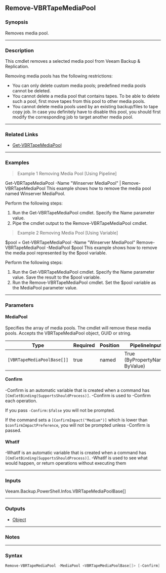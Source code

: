 Remove-VBRTapeMediaPool
-----------------------

### Synopsis
Removes media pool.

---

### Description

This cmdlet removes a selected media pool from Veeam Backup & Replication.

Removing media pools has the following restrictions:
- You can only delete custom media pools; predefined media pools cannot be deleted.
- You cannot delete a media pool that contains tapes. To be able to delete such a pool, first move tapes from this pool to other media pools.
- You cannot delete media pools used by an existing backup/files to tape copy job. In case you definitely have to disable this pool, you should first modify the corresponding job to target another media pool.

---

### Related Links
* [Get-VBRTapeMediaPool](Get-VBRTapeMediaPool)

---

### Examples
> Example 1 Removing Media Pool [Using Pipeline]

Get-VBRTapeMediaPool -Name "Winserver MediaPool" | Remove-VBRTapeMediaPool
This example shows how to remove the media pool named Winserver MediaPool.

Perform the following steps:
1. Run the Get-VBRTapeMediaPool cmdlet. Specify the Name parameter value.
2. Pipe the cmdlet output to the Remove-VBRTapeMediaPool cmdlet.
> Example 2 Removing Media Pool [Using Variable]

$pool = Get-VBRTapeMediaPool -Name "Winserver MediaPool"
Remove-VBRTapeMediaPool -MediaPool $pool
This example shows how to remove the media pool represented by the $pool variable.

Perform the following steps:
1. Run the Get-VBRTapeMediaPool cmdlet. Specify the Name parameter value. Save the result to the $pool variable.
2. Run the Remove-VBRTapeMediaPool cmdlet. Set the $pool variable as the MediaPool parameter value.

---

### Parameters
#### **MediaPool**
Specifies the array of media pools. The cmdlet will remove these media pools. Accepts the VBRTapeMediaPool object, GUID or string.

|Type                      |Required|Position|PipelineInput                 |
|--------------------------|--------|--------|------------------------------|
|`[VBRTapeMediaPoolBase[]]`|true    |named   |True (ByPropertyName, ByValue)|

#### **Confirm**
-Confirm is an automatic variable that is created when a command has ```[CmdletBinding(SupportsShouldProcess)]```.
-Confirm is used to -Confirm each operation.

If you pass ```-Confirm:$false``` you will not be prompted.

If the command sets a ```[ConfirmImpact("Medium")]``` which is lower than ```$confirmImpactPreference```, you will not be prompted unless -Confirm is passed.

#### **WhatIf**
-WhatIf is an automatic variable that is created when a command has ```[CmdletBinding(SupportsShouldProcess)]```.
-WhatIf is used to see what would happen, or return operations without executing them

---

### Inputs
Veeam.Backup.PowerShell.Infos.VBRTapeMediaPoolBase[]

---

### Outputs
* [Object](https://learn.microsoft.com/en-us/dotnet/api/System.Object)

---

### Notes

---

### Syntax
```PowerShell
Remove-VBRTapeMediaPool -MediaPool <VBRTapeMediaPoolBase[]> [-Confirm] [-WhatIf] [<CommonParameters>]
```
